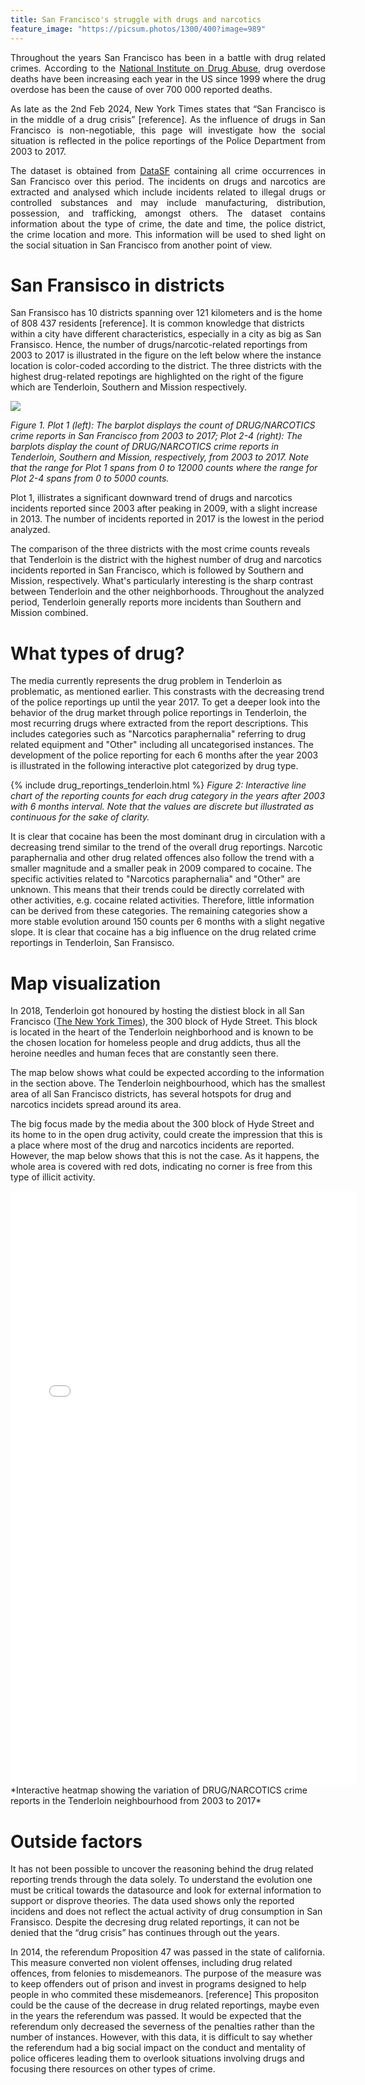 ```yaml
---
title: San Francisco's struggle with drugs and narcotics
feature_image: "https://picsum.photos/1300/400?image=989"
---
```

<div align="justify">
<p>Throughout the years San Francisco has been in a battle with drug related crimes. According to the <a href="https://drugabusestatistics.org/">National Institute on Drug Abuse</a>, drug overdose deaths have been increasing each year in the US since 1999 where the drug overdose has been the cause of over 700 000 reported deaths.</p>

<p>As late as the 2nd Feb 2024, New York Times states that “San Francisco is in the middle of a drug crisis” [reference]. As the influence of drugs in San Francisco is non-negotiable, this page will investigate how the social situation is reflected in the police reportings of the Police Department from 2003 to 2017.</p>

<p>The dataset is obtained from <a href="https://datasf.org/opendata/">DataSF</a> containing all crime occurrences in San Francisco over this period. The incidents on drugs and narcotics are extracted and analysed which include incidents related to illegal drugs or controlled substances and may include manufacturing, distribution, possession, and trafficking, amongst others. The dataset contains information about the type of crime, the date and time, the police district, the crime location and more. This information will be used to shed light on the social situation in San Francisco from another point of view.</p>
</div>


# San Fransisco in districts


San Fransisco has 10 districts spanning over 121 kilometers and is the home of 808 437 residents [reference]. It is common knowledge that districts within a city have different characteristics, especially in a city as big as San Fransisco. Hence, the number of drugs/narcotic-related reportings from 2003 to 2017 is illustrated in the figure on the left below where the instance location is color-coded according to the district. The three districts with the highest drug-related repotings are highlighted on the right of the figure which are Tenderloin, Southern and Mission respectively.

<img src="{{site.url}}/imgs/drugs_crime_all.png" style="display: block; margin: auto;" />

*Figure 1. Plot 1 (left): The barplot displays the count of DRUG/NARCOTICS crime reports in San Francisco from 2003 to 2017; Plot 2-4 (right): The barplots display the count of DRUG/NARCOTICS crime reports in Tenderloin, Southern and Mission, respectively, from 2003 to 2017. Note that the range for Plot 1 spans from 0 to 12000 counts where the range for Plot 2-4 spans from 0 to 5000 counts.*


Plot 1, illistrates a significant downward trend of drugs and narcotics incidents reported since 2003 after peaking in 2009, with a slight increase in 2013. The number of incidents reported in 2017 is the lowest in the period analyzed. 


The comparison of the three districts with the most crime counts reveals that Tenderloin is the district with the highest number of drug and narcotics incidents reported in San Francisco, which is followed by Southern and Mission, respectively. What's particularly interesting is the sharp contrast between Tenderloin and the other neighborhoods. Throughout the analyzed period, Tenderloin generally reports more incidents than Southern and Mission combined.


# What types of drug?


The media currently represents the drug problem in Tenderloin as problematic, as mentioned earlier. This constrasts with the decreasing trend of the police reportings up until the year 2017. To get a deeper look into the behavior of the drug market through police reportings in Tenderloin, the most recurring drugs where extracted from the report descriptions. This includes categories such as "Narcotics paraphernalia" referring to drug related equipment and "Other" including all  uncategorised instances. The development of the police reporting for each 6 months after the year 2003  is illustrated in the following interactive plot categorized by drug type. 

{% include drug_reportings_tenderloin.html %}
*Figure 2: Interactive line chart of the reporting counts for each drug category in the years after 2003 with 6 months interval. Note that the values are discrete but illustrated as continuous for the sake of clarity.*


It is clear that cocaine has been the most dominant drug in circulation with a decreasing trend similar to the trend of the overall drug reportings. Narcotic paraphernalia and other drug related offences also follow the trend with a smaller magnitude and a smaller peak in 2009 compared to cocaine. The specific activities related to "Narcotics paraphernalia" and "Other" are unknown. This means that their trends could be directly correlated with other activities, e.g. cocaine related activities. Therefore, little information can be derived from these categories. The remaining categories show a more stable evolution around 150 counts per 6 months with a slight negative slope. It is clear that cocaine has a big influence on the drug related crime reportings in Tenderloin, San Fransisco.  
 
# Map visualization 

In 2018, Tenderloin got honoured by hosting the distiest block in all San Francisco ([The New York Times](https://www.nytimes.com/2018/10/08/us/san-francisco-dirtiest-street-london-breed.html)), the 300 block of Hyde Street. This block is located in the heart of the Tenderloin neighborhood and is known to be the chosen location for homeless people and drug addicts, thus all the heroine needles and human feces that are constantly seen there.

The map below shows what could be expected according to the information in the section above. The Tenderloin neighbourhood, which has the smallest area of all San Francisco districts, has several hotspots for drug and narcotics incidets spread around its area. 

The big focus made by the media about the 300 block of Hyde Street and its home to in the open drug activity, could create the impression that this is a place where most of the drug and narcotics incidents are reported. However, the map below shows that this is not the case. As it happens, the whole area is covered with red dots, indicating no corner is free from this type of illicit activity.


<embed type="text/html" src="imgs/map_drugs_tenderloin_focus.html" width="110%" height="950"/>
*Interactive heatmap showing the variation of DRUG/NARCOTICS crime reports in the Tenderloin neighbourhood from 2003 to 2017*

# Outside factors

It has not been possible to uncover the reasoning behind the drug related reporting trends through the data solely. To understand the evolution one must be critical towards the datasource and look for external information to support or disprove theories. The data used shows only the reported incidens and does not reflect the actual activity of drug consumption in San Fransisco. Despite the decresing drug related reportings, it can not be denied that the “drug crisis” has continues through out the years.

In 2014, the referendum Proposition 47 was passed in the state of california. This measure converted non violent offenses, including drug related offences, from felonies to misdemeanors. The purpose of the measure was to keep offenders out of prison and invest in programs designed to help people in who commited these misdemeanors. [reference] This propositon could be the cause of the decrease in drug related reportings, maybe even in the years the referendum was passed. It would be expected that the referendum only decreased the severness of the penalties rather than the number of instances. However, with this data, it is difficult to say whether the referendum had a big social impact on the conduct and mentality of police officeres leading them to overlook situations involving drugs and focusing there resources on other types of crime.